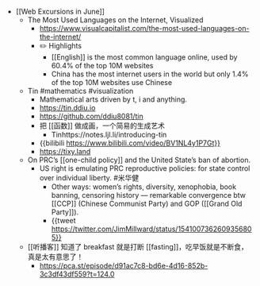 - [[Web Excursions in June]]
	- The Most Used Languages on the Internet, Visualized
		- https://www.visualcapitalist.com/the-most-used-languages-on-the-internet/
		- ✏️ Highlights
			- [[English]] is the most common language online, used by 60.4% of the top 10M websites
			- China has the most internet users in the world but only 1.4% of the top 10M websites use Chinese
	- Tin #mathematics #visualization
		- Mathematical arts driven by t, i and anything.
		- https://tin.ddiu.io
		- https://github.com/ddiu8081/tin
		- 把 [[函数]] 做成画，一个简易的生成艺术
			- Tinhttps://notes.ljl.li/introducing-tin
		- {{bilibili https://www.bilibili.com/video/BV1NL4y1P7Gt}}
		- https://tixy.land
	- On PRC’s [[one-child policy]] and the United State’s ban of abortion.
		- US right is emulating PRC reproductive policies: for state control over individual liberty. #米华健
			- Other ways: women’s rights, diversity, xenophobia, book banning, censoring history — remarkable convergence btw [[CCP]] (Chinese Communist Party) and GOP ([[Grand Old Party]]).
			- {{tweet https://twitter.com/JimMillward/status/1541007362609356805}}
	- [[听播客]] 知道了 breakfast 就是打断 [[fasting]]，吃早饭就是不断食，真是太有意思了！
		- https://pca.st/episode/d91ac7c8-bd6e-4d16-852b-3c3df43df559?t=124.0